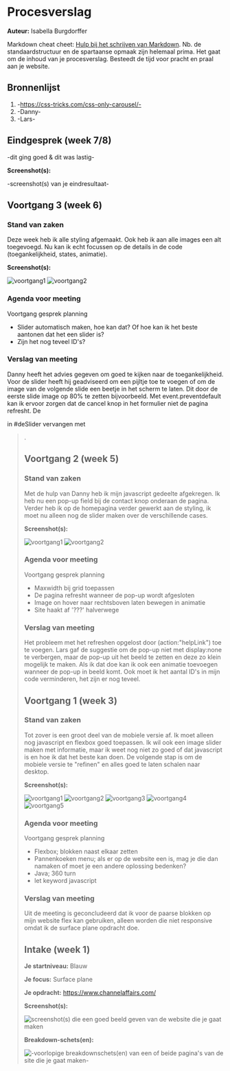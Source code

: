 # Procesverslag
**Auteur:** Isabella Burgdorffer

Markdown cheat cheet: [Hulp bij het schrijven van Markdown](https://github.com/adam-p/markdown-here/wiki/Markdown-Cheatsheet). Nb. de standaardstructuur en de spartaanse opmaak zijn helemaal prima. Het gaat om de inhoud van je procesverslag. Besteedt de tijd voor pracht en praal aan je website.



## Bronnenlijst
1. -https://css-tricks.com/css-only-carousel/-
2. -Danny-
3. -Lars-



## Eindgesprek (week 7/8)

-dit ging goed & dit was lastig-

**Screenshot(s):**

-screenshot(s) van je eindresultaat-



## Voortgang 3 (week 6)

### Stand van zaken

Deze week heb ik alle styling afgemaakt. Ook heb ik aan alle images een alt toegevoegd. Nu kan ik echt focussen op de details in de code (toegankelijkheid, states, animatie).

**Screenshot(s):**

![voortgang1](images/voortgang3_1.jpg)
![voortgang2](images/voortgang3_2.jpg)

### Agenda voor meeting

Voortgang gesprek planning
- Slider automatisch maken, hoe kan dat? Of hoe kan ik het beste aantonen dat het een slider is?
- Zijn het nog teveel ID's?

### Verslag van meeting

Danny heeft het advies gegeven om goed te kijken naar de toegankelijkheid. Voor de slider heeft hij geadviseerd om een pijltje toe te voegen of om de image van de volgende slide een beetje in het scherm te laten. Dit door de eerste slide image op 80% te zetten bijvoorbeeld. Met event.preventdefault kan ik ervoor zorgen dat de cancel knop in het formulier niet de pagina refresht. De <p> in #deSlider vervangen met <blockquote>.








## Voortgang 2 (week 5)

### Stand van zaken

Met de hulp van Danny heb ik mijn javascript gedeelte afgekregen. Ik heb nu een pop-up field bij de contact knop onderaan de pagina. Verder heb ik op de homepagina verder gewerkt aan de styling, ik moet nu alleen nog de slider maken over de verschillende cases.

**Screenshot(s):**

![voortgang1](images/voortgang2_1.jpg)
![voortgang2](images/voortgang2_2.jpg)

### Agenda voor meeting

Voortgang gesprek planning
- Maxwidth bij grid toepassen
- De pagina refresht wanneer de pop-up wordt afgesloten
- Image on hover naar rechtsboven laten bewegen in animatie
- Site haakt af '???' halverwege

### Verslag van meeting

Het probleem met het refreshen opgelost door (action:"helpLink") toe te voegen. Lars gaf de suggestie om de pop-up niet met display:none te verbergen, maar de pop-up uit het beeld te zetten en deze zo klein mogelijk te maken. Als ik dat doe kan ik ook een animatie toevoegen wanneer de pop-up in beeld komt. Ook moet ik het aantal ID's in mijn code verminderen, het zijn er nog teveel.





## Voortgang 1 (week 3)

### Stand van zaken

Tot zover is een groot deel van de mobiele versie af. Ik moet alleen nog javascript en flexbox goed toepassen. Ik wil ook een image slider maken met informatie, maar ik weet nog niet zo goed of dat javascript is en hoe ik dat het beste kan doen. De volgende stap is om de mobiele versie te "refinen" en alles goed te laten schalen naar desktop.

**Screenshot(s):**

![voortgang1](images/voortgang1_1.jpg)
![voortgang2](images/voortgang1_2.jpg)
![voortgang3](images/voortgang1_3.jpg)
![voortgang4](images/voortgang1_4.jpg)
![voortgang5](images/voortgang1_5.jpg)

### Agenda voor meeting

Voortgang gesprek planning
- Flexbox; blokken naast elkaar zetten
- Pannenkoeken menu; als er op de website een is, mag je die dan namaken of moet je een andere oplossing bedenken?
- Java; 360 turn
- let keyword javascript

### Verslag van meeting

Uit de meeting is geconcludeerd dat ik voor de paarse blokken op mijn website flex kan gebruiken, alleen worden die niet responsive omdat ik de surface plane opdracht doe. 



## Intake (week 1)

**Je startniveau:** Blauw

**Je focus:** Surface plane

**Je opdracht:** https://www.channelaffairs.com/

**Screenshot(s):**

![screenshot(s) die een goed beeld geven van de website die je gaat maken](images/scherm1.jpg)

**Breakdown-schets(en):**

![-voorlopige breakdownschets(en) van een of beide pagina's van de site die je gaat maken-](images/breakdown.jpg)
